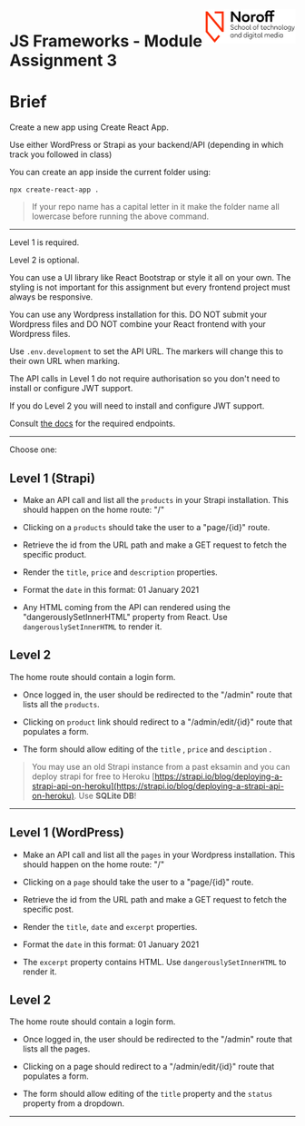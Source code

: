 <img src="./.readme/noroff-light.png" width="160" align="right">

# JS Frameworks - Module Assignment 3

# Brief

Create a new app using Create React App.

Use either WordPress or Strapi as your backend/API (depending in which track you followed in class)


You can create an app inside the current folder using:

```
npx create-react-app .
```

> If your repo name has a capital letter in it make the folder name all lowercase before running the above command.

---

Level 1 is required.

Level 2 is optional.

You can use a UI library like React Bootstrap or style it all on your own. The styling is not important for this assignment but every frontend project must always be responsive.

You can use any Wordpress installation for this. DO NOT submit your Wordpress files and DO NOT combine your React frontend with your Wordpress files.

Use `.env.development` to set the API URL. The markers will change this to their own URL when marking.

The API calls in Level 1 do not require authorisation so you don't need to install or configure JWT support.

If you do Level 2 you will need to install and configure JWT support.

Consult <a href="https://developer.wordpress.org/rest-api/reference/" target="_blank">the docs</a> for the required endpoints.

---

Choose one:

## Level 1 (Strapi)

- Make an API call and list all the `products` in your Strapi installation. This should happen on the home route: "/"

- Clicking on a `products` should take the user to a "page/{id}" route.

- Retrieve the id from the URL path and make a GET request to fetch the specific product.

- Render the `title`, `price` and `description` properties.

- Format the `date` in this format: 01 January 2021

- Any HTML coming from the API can rendered using the "dangerouslySetInnerHTML" property from React. Use `dangerouslySetInnerHTML` to render it.

## Level 2

The home route should contain a login form.

- Once logged in, the user should be redirected to the "/admin" route that lists all the `products`.

- Clicking on `product` link should redirect to a "/admin/edit/{id}" route that populates a form.

- The form should allow editing of the `title` , `price` and `desciption` .

> You may use an old Strapi instance from a past eksamin and you can deploy strapi for free to Heroku [https://strapi.io/blog/deploying-a-strapi-api-on-heroku](https://strapi.io/blog/deploying-a-strapi-api-on-heroku). Use **SQLite DB**!

---

## Level 1 (WordPress)

- Make an API call and list all the `pages` in your Wordpress installation. This should happen on the home route: "/"

- Clicking on a `page` should take the user to a "page/{id}" route.

- Retrieve the id from the URL path and make a GET request to fetch the specific post.

- Render the `title`, `date` and `excerpt` properties.

- Format the `date` in this format: 01 January 2021

- The `excerpt` property contains HTML. Use `dangerouslySetInnerHTML` to render it.

## Level 2

The home route should contain a login form.

- Once logged in, the user should be redirected to the "/admin" route that lists all the pages.

- Clicking on a page should redirect to a "/admin/edit/{id}" route that populates a form.

- The form should allow editing of the `title` property and the `status` property from a dropdown.

---

